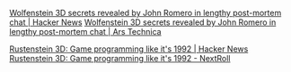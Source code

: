 
[Wolfenstein 3D secrets revealed by John Romero in lengthy post-mortem chat | Hacker News](https://news.ycombinator.com/item?id=30788475)
[Wolfenstein 3D secrets revealed by John Romero in lengthy post-mortem chat | Ars Technica](https://arstechnica.com/gaming/2022/03/achtung-john-romero-exposes-wolfenstein-3ds-history-in-gdc-post-mortem/)

[Rustenstein 3D: Game programming like it's 1992 | Hacker News](https://news.ycombinator.com/item?id=30182565)
[Rustenstein 3D: Game programming like it's 1992 - NextRoll](https://tech.nextroll.com/blog/dev/2022/02/02/rustenstein.html)
